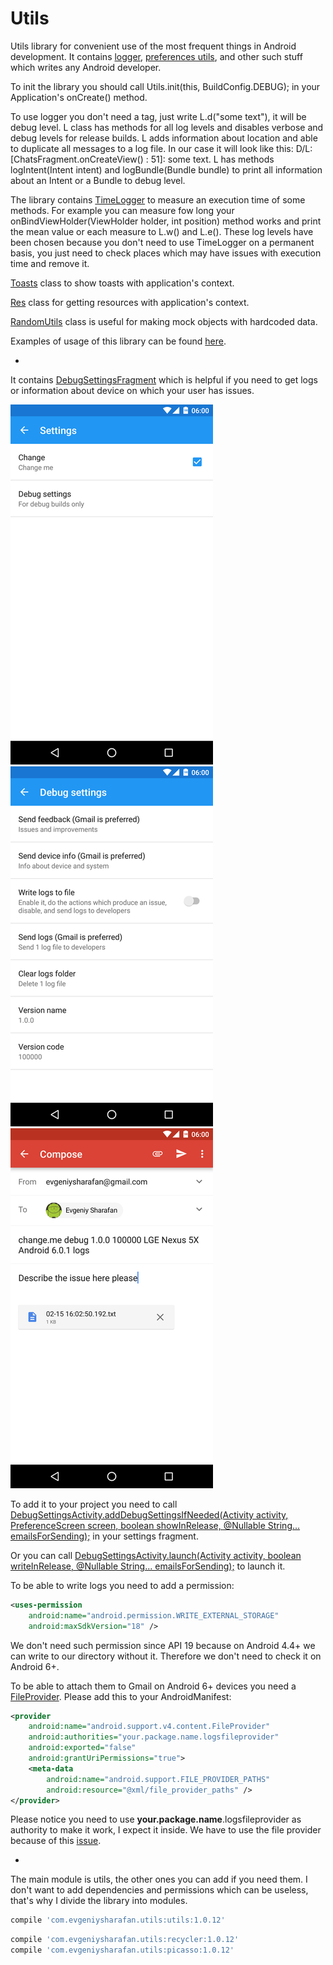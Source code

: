 # Utils

Utils library for convenient use of the most frequent things in Android development.
It contains [logger](utils/src/main/java/com/evgeniysharafan/utils/L.java), [preferences utils](utils/src/main/java/com/evgeniysharafan/utils/PrefUtils.java), and other such stuff which writes any Android developer.

To init the library you should call Utils.init(this, BuildConfig.DEBUG); in your Application's onCreate() method.

To use logger you don't need a tag, just write L.d("some text"), it will be debug level. L class has methods for all log levels and disables verbose and debug levels for release builds. L adds information about location and able to duplicate all messages to a log file. In our case it will look like this: D/L: [ChatsFragment.onCreateView() : 51]: some text.
L has methods logIntent(Intent intent) and logBundle(Bundle bundle) to print all information about an Intent or a Bundle to debug level.

The library contains [TimeLogger](utils/src/main/java/com/evgeniysharafan/utils/TimeLogger.java) to measure an execution time of some methods. For example you can measure fow long your onBindViewHolder(ViewHolder holder, int position) method works and print the mean value or each measure to L.w() and L.e(). These log levels have been chosen because you don't need to use TimeLogger on a permanent basis, you just need to check places which may have issues with execution time and remove it.

[Toasts](utils/src/main/java/com/evgeniysharafan/utils/Toasts.java) class to show toasts with application's context.

[Res](utils/src/main/java/com/evgeniysharafan/utils/Res.java) class for getting resources with application's context.

[RandomUtils](utils/src/main/java/com/evgeniysharafan/utils/RandomUtils.java) class is useful for making mock objects with hardcoded data.

Examples of usage of this library can be found [here](https://github.com/evgeniysharafan/BaseProject).

-
It contains [DebugSettingsFragment](utils/src/main/java/com/evgeniysharafan/utils/ui/fragment/DebugSettingsFragment.java) which is helpful if you need to get logs or information about device on which your user has issues.

![](screenshots/device-2016-02-15-181258.png?raw=true) ![](screenshots/device-2016-02-15-181309.png?raw=true) ![](screenshots/device-2016-02-15-181324.png?raw=true)

To add it to your project you need to call [DebugSettingsActivity.addDebugSettingsIfNeeded(Activity activity, PreferenceScreen screen, boolean showInRelease, @Nullable String... emailsForSending);](utils/src/main/java/com/evgeniysharafan/utils/ui/activity/DebugSettingsActivity.java) in your settings fragment.

Or you can call [DebugSettingsActivity.launch(Activity activity, boolean writeInRelease, @Nullable String... emailsForSending);](utils/src/main/java/com/evgeniysharafan/utils/ui/activity/DebugSettingsActivity.java) to launch it.

To be able to write logs you need to add a permission:
```xml
<uses-permission
    android:name="android.permission.WRITE_EXTERNAL_STORAGE"
    android:maxSdkVersion="18" />
```
We don't need such permission since API 19 because on Android 4.4+ we can write to our directory without it. Therefore we don't need to check it on Android 6+.

To be able to attach them to Gmail on Android 6+ devices you need a [FileProvider](http://developer.android.com/intl/ru/reference/android/support/v4/content/FileProvider.html).
Please add this to your AndroidManifest:
```xml
<provider
    android:name="android.support.v4.content.FileProvider"
    android:authorities="your.package.name.logsfileprovider"
    android:exported="false"
    android:grantUriPermissions="true">
    <meta-data
        android:name="android.support.FILE_PROVIDER_PATHS"
        android:resource="@xml/file_provider_paths" />
</provider>
```
Please notice you need to use **your.package.name**.logsfileprovider as authority to make it work, I expect it inside.
We have to use the file provider because of this [issue](https://code.google.com/p/android/issues/detail?id=190239).

-
The main module is utils, the other ones you can add if you need them. I don't want to add dependencies and permissions which can be useless, that's why I divide the library into modules.

```groovy
compile 'com.evgeniysharafan.utils:utils:1.0.12'
```
```groovy
compile 'com.evgeniysharafan.utils:recycler:1.0.12'
compile 'com.evgeniysharafan.utils:picasso:1.0.12'
```
